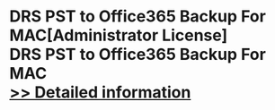 # DRS PST to Office365 Backup For MAC[Administrator License]<br />DRS PST to Office365 Backup For MAC<br />[>> Detailed information](https://secure.shareit.com/shareit/product.html?productid=301004981&affiliateid=200057808)